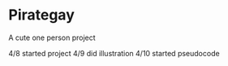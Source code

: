 # Pirategay
A cute one person project

4/8 started project
4/9 did illustration
4/10 started pseudocode

